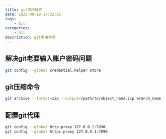 ```yaml
---
title: git常用操作
date: 2023-09-19 17:32:35
tags:
    - Git
categories: 
    - Git
description: git常用命令
---
```


## 解决git老要输入账户密码问题
```sh
git config --global credential.helper store
```

## git压缩命令
```sh
git archive --format=zip --output=/path/to/object_name.zip branch_name
```

## 配置git代理
```sh
git config --global http.proxy 127.0.0.1:7890
git config --global https.proxy 127.0.0.1:7890
```
